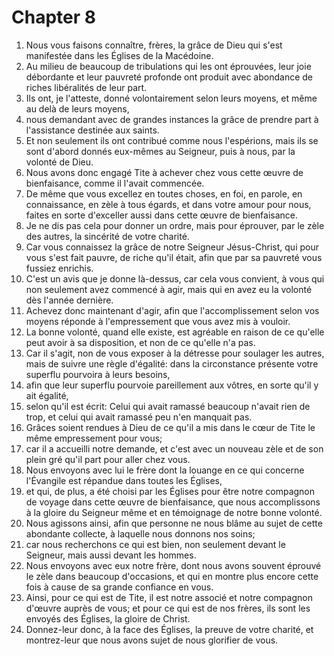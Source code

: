# Chapter 8

1. Nous vous faisons connaître, frères, la grâce de Dieu qui s'est manifestée dans les Églises de la Macédoine.
2. Au milieu de beaucoup de tribulations qui les ont éprouvées, leur joie débordante et leur pauvreté profonde ont produit avec abondance de riches libéralités de leur part.
3. Ils ont, je l'atteste, donné volontairement selon leurs moyens, et même au delà de leurs moyens,
4. nous demandant avec de grandes instances la grâce de prendre part à l'assistance destinée aux saints.
5. Et non seulement ils ont contribué comme nous l'espérions, mais ils se sont d'abord donnés eux-mêmes au Seigneur, puis à nous, par la volonté de Dieu.
6. Nous avons donc engagé Tite à achever chez vous cette œuvre de bienfaisance, comme il l'avait commencée.
7. De même que vous excellez en toutes choses, en foi, en parole, en connaissance, en zèle à tous égards, et dans votre amour pour nous, faites en sorte d'exceller aussi dans cette œuvre de bienfaisance.
8. Je ne dis pas cela pour donner un ordre, mais pour éprouver, par le zèle des autres, la sincérité de votre charité.
9. Car vous connaissez la grâce de notre Seigneur Jésus-Christ, qui pour vous s'est fait pauvre, de riche qu'il était, afin que par sa pauvreté vous fussiez enrichis.
10. C'est un avis que je donne là-dessus, car cela vous convient, à vous qui non seulement avez commencé à agir, mais qui en avez eu la volonté dès l'année dernière.
11. Achevez donc maintenant d'agir, afin que l'accomplissement selon vos moyens réponde à l'empressement que vous avez mis à vouloir.
12. La bonne volonté, quand elle existe, est agréable en raison de ce qu'elle peut avoir à sa disposition, et non de ce qu'elle n'a pas.
13. Car il s'agit, non de vous exposer à la détresse pour soulager les autres, mais de suivre une règle d'égalité: dans la circonstance présente votre superflu pourvoira à leurs besoins,
14. afin que leur superflu pourvoie pareillement aux vôtres, en sorte qu'il y ait égalité,
15. selon qu'il est écrit: Celui qui avait ramassé beaucoup n'avait rien de trop, et celui qui avait ramassé peu n'en manquait pas.
16. Grâces soient rendues à Dieu de ce qu'il a mis dans le cœur de Tite le même empressement pour vous;
17. car il a accueilli notre demande, et c'est avec un nouveau zèle et de son plein gré qu'il part pour aller chez vous.
18. Nous envoyons avec lui le frère dont la louange en ce qui concerne l'Évangile est répandue dans toutes les Églises,
19. et qui, de plus, a été choisi par les Églises pour être notre compagnon de voyage dans cette œuvre de bienfaisance, que nous accomplissons à la gloire du Seigneur même et en témoignage de notre bonne volonté.
20. Nous agissons ainsi, afin que personne ne nous blâme au sujet de cette abondante collecte, à laquelle nous donnons nos soins;
21. car nous recherchons ce qui est bien, non seulement devant le Seigneur, mais aussi devant les hommes.
22. Nous envoyons avec eux notre frère, dont nous avons souvent éprouvé le zèle dans beaucoup d'occasions, et qui en montre plus encore cette fois à cause de sa grande confiance en vous.
23. Ainsi, pour ce qui est de Tite, il est notre associé et notre compagnon d'œuvre auprès de vous; et pour ce qui est de nos frères, ils sont les envoyés des Églises, la gloire de Christ.
24. Donnez-leur donc, à la face des Églises, la preuve de votre charité, et montrez-leur que nous avons sujet de nous glorifier de vous.


